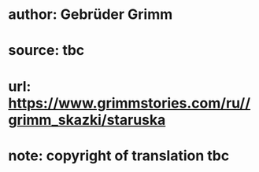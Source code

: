 # author: Gebrüder Grimm
# source: tbc
# url: https://www.grimmstories.com/ru//grimm_skazki/staruska
# note: copyright of translation tbc


